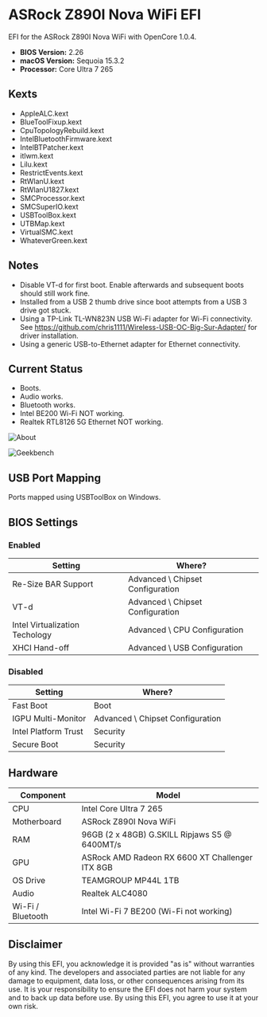 # ASRock Z890I Nova WiFi EFI
EFI for the ASRock Z890I Nova WiFi with OpenCore 1.0.4.

* **BIOS Version:** 2.26
* **macOS Version:** Sequoia 15.3.2
* **Processor:** Core Ultra 7 265

## Kexts
* AppleALC.kext
* BlueToolFixup.kext
* CpuTopologyRebuild.kext
* IntelBluetoothFirmware.kext
* IntelBTPatcher.kext
* itlwm.kext
* Lilu.kext
* RestrictEvents.kext
* RtWlanU.kext
* RtWlanU1827.kext
* SMCProcessor.kext
* SMCSuperIO.kext
* USBToolBox.kext
* UTBMap.kext
* VirtualSMC.kext
* WhateverGreen.kext

## Notes
* Disable VT-d for first boot. Enable afterwards and subsequent boots should still work fine.
* Installed from a USB 2 thumb drive since boot attempts from a USB 3 drive got stuck.
* Using a TP-Link TL-WN823N USB Wi-Fi adapter for Wi-Fi connectivity. See https://github.com/chris1111/Wireless-USB-OC-Big-Sur-Adapter/ for driver installation.
* Using a generic USB-to-Ethernet adapter for Ethernet connectivity.


## Current Status
* Boots.
* Audio works.
* Bluetooth works.
* Intel BE200 Wi-Fi NOT working.
* Realtek RTL8126 5G Ethernet NOT working.

![About](https://github.com/user-attachments/assets/38cecbb8-f030-4624-92df-15f2d6b59619)

![Geekbench](https://github.com/user-attachments/assets/f9b986a6-fdde-40f0-9754-e6732491f501)

## USB Port Mapping
Ports mapped using USBToolBox on Windows.

## BIOS Settings

### Enabled
| Setting                        | Where?                           |
| ------------------------------ | -------------------------------- |
| Re-Size BAR Support            | Advanced \ Chipset Configuration |
| VT-d                           | Advanced \ Chipset Configuration |
| Intel Virtualization Techology | Advanced \ CPU Configuration     |
| XHCI Hand-off                  | Advanced \ USB Configuration     |


### Disabled
| Setting              | Where?                           |
| -------------------- | -------------------------------- |
| Fast Boot            | Boot                             |
| IGPU Multi-Monitor   | Advanced \ Chipset Configuration |
| Intel Platform Trust | Security                         |
| Secure Boot          | Security                         |

## Hardware
| Component         | Model                                           |
| ----------------- | ----------------------------------------------- |
| CPU               | Intel Core Ultra 7 265                          |
| Motherboard       | ASRock Z890I Nova WiFi                          |
| RAM               | 96GB (2 x 48GB) G.SKILL Ripjaws S5 @ 6400MT/s   |
| GPU               | ASRock AMD Radeon RX 6600 XT Challenger ITX 8GB |
| OS Drive          | TEAMGROUP MP44L 1TB                             |
| Audio             | Realtek ALC4080                                 |
| Wi-Fi / Bluetooth | Intel Wi-Fi 7 BE200 (Wi-Fi not working)         |


## Disclaimer
By using this EFI, you acknowledge it is provided "as is" without warranties of any kind. The developers and associated parties are not liable for any damage to equipment, data loss, or other consequences arising from its use. It is your responsibility to ensure the EFI does not harm your system and to back up data before use. By using this EFI, you agree to use it at your own risk.
